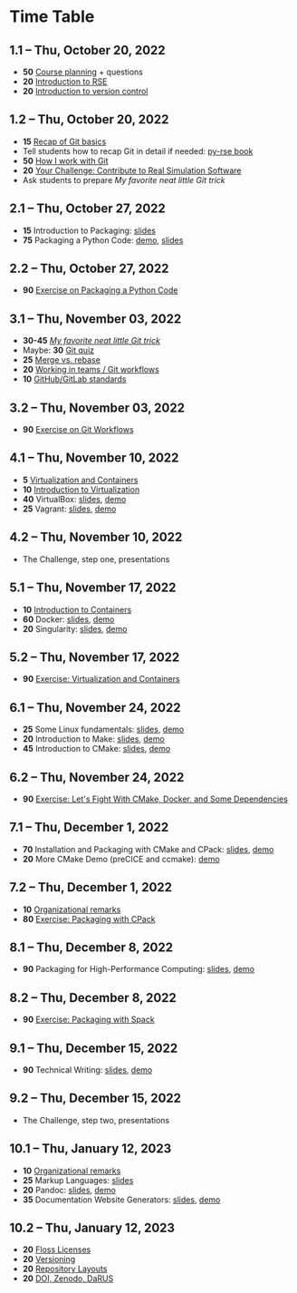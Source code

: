 # Time Table

## 1.1 – Thu, October 20, 2022

- **50** [Course planning](https://github.com/Simulation-Software-Engineering/Lecture-Material/blob/main/00_organization/course_intro_slides.md) + questions
- **20** [Introduction to RSE](https://github.com/Simulation-Software-Engineering/Lecture-Material/blob/main/00_organization/rse_basics_slides.md)
- **20** [Introduction to version control](https://github.com/Simulation-Software-Engineering/Lecture-Material/blob/main/01_version_control/intro_slides.md)

## 1.2 – Thu, October 20, 2022

- **15** [Recap of Git basics](https://github.com/Simulation-Software-Engineering/Lecture-Material/blob/main/01_version_control/git_basics_demo.md#recap-of-git-basics)
- Tell students how to recap Git in detail if needed: [py-rse book](https://merely-useful.tech/py-rse/)
- **50** [How I work with Git](https://github.com/Simulation-Software-Engineering/Lecture-Material/blob/main/01_version_control/git_basics_demo.md#how-i-work-with-git)
- **20** [Your Challenge: Contribute to Real Simulation Software](https://github.com/Simulation-Software-Engineering/Lecture-Material/blob/main/00_organization/challenge_intro_slides.md)
- Ask students to prepare *My favorite neat little Git trick*

## 2.1 – Thu, October 27, 2022

- **15** Introduction to Packaging: [slides](https://github.com/Simulation-Software-Engineering/Lecture-Material/blob/main/03_building_and_packaging/intro_slides.md)
- **75** Packaging a Python Code: [demo](https://github.com/Simulation-Software-Engineering/Lecture-Material/blob/main/03_building_and_packaging/pypi_slides.md), [slides](https://github.com/Simulation-Software-Engineering/Lecture-Material/blob/main/03_building_and_packaging/pypi_slides.md)

## 2.2 – Thu, October 27, 2022

- **90** [Exercise on Packaging a Python Code](https://github.com/Simulation-Software-Engineering/Lecture-Material/blob/main/03_building_and_packaging/pypi_exercise.md)

## 3.1 – Thu, November 03, 2022

- **30-45** [*My favorite neat little Git trick*](https://github.com/Simulation-Software-Engineering/Lecture-Material/blob/main/01_version_control/my_favorite_neat_little_git_trick_demo.md)
- Maybe: **30** [Git quiz](https://github.com/Simulation-Software-Engineering/Lecture-Material/blob/main/01_version_control/git_quiz.md)
- **25** [Merge vs. rebase](https://github.com/Simulation-Software-Engineering/Lecture-Material/blob/main/01_version_control/merge_rebase_slides.md)
- **20** [Working in teams / Git workflows](https://github.com/Simulation-Software-Engineering/Lecture-Material/blob/main/01_version_control/workflow_slides.md)
- **10** [GitHub/GitLab standards](https://github.com/Simulation-Software-Engineering/Lecture-Material/blob/main/01_version_control/standards_slides.md)

## 3.2 – Thu, November 03, 2022

- **90** [Exercise on Git Workflows](https://github.com/Simulation-Software-Engineering/Lecture-Material/blob/main/01_version_control/git_exercise.md)

## 4.1 – Thu, November 10, 2022

- **5** [Virtualization and Containers](https://github.com/Simulation-Software-Engineering/Lecture-Material/blob/main/02_virtualization_and_containers/intro_slides.md)
- **10** [Introduction to Virtualization](https://github.com/Simulation-Software-Engineering/Lecture-Material/blob/main/02_virtualization_and_containers/virtualmachines_slides.md)
- **40** VirtualBox: [slides](https://github.com/Simulation-Software-Engineering/Lecture-Material/blob/main/02_virtualization_and_containers/virtualbox_slides.md), [demo](https://github.com/Simulation-Software-Engineering/Lecture-Material/blob/main/02_virtualization_and_containers/virtualbox_demo.md)
- **25** Vagrant: [slides](https://github.com/Simulation-Software-Engineering/Lecture-Material/blob/main/02_virtualization_and_containers/vagrant_slides.md), [demo](https://github.com/Simulation-Software-Engineering/Lecture-Material/blob/main/02_virtualization_and_containers/vagrant_demo.md)

## 4.2 – Thu, November 10, 2022

- The Challenge, step one, presentations

## 5.1 – Thu, November 17, 2022

- **10** [Introduction to Containers](https://github.com/Simulation-Software-Engineering/Lecture-Material/blob/main/02_virtualization_and_containers/containers_slides.md)
- **60** Docker: [slides](https://github.com/Simulation-Software-Engineering/Lecture-Material/blob/main/02_virtualization_and_containers/docker_slides.md), [demo](https://github.com/Simulation-Software-Engineering/Lecture-Material/blob/main/02_virtualization_and_containers/docker_demo.md)
- **20** Singularity: [slides](https://github.com/Simulation-Software-Engineering/Lecture-Material/blob/main/02_virtualization_and_containers/singularity_slides.md), [demo](https://github.com/Simulation-Software-Engineering/Lecture-Material/blob/main/02_virtualization_and_containers/singularity_demo.md)

## 5.2 – Thu, November 17, 2022

- **90** [Exercise: Virtualization and Containers](https://github.com/Simulation-Software-Engineering/Lecture-Material/blob/main/02_virtualization_and_containers/virtualmachines_containers_exercise.md)

## 6.1 – Thu, November 24, 2022

- **25** Some Linux fundamentals: [slides](https://github.com/Simulation-Software-Engineering/Lecture-Material/blob/main/03_building_and_packaging/linux_fundamentals_slides.md), [demo](https://github.com/Simulation-Software-Engineering/Lecture-Material/blob/main/03_building_and_packaging/linux_fundamentals_demo.md)
- **20** Introduction to Make: [slides](https://github.com/Simulation-Software-Engineering/Lecture-Material/blob/main/03_building_and_packaging/make_slides.md), [demo](https://github.com/Simulation-Software-Engineering/Lecture-Material/blob/main/03_building_and_packaging/make_demo.md)
- **45** Introduction to CMake: [slides](https://github.com/Simulation-Software-Engineering/Lecture-Material/blob/main/03_building_and_packaging/cmake_slides.md), [demo](https://github.com/Simulation-Software-Engineering/Lecture-Material/blob/main/03_building_and_packaging/cmake_demo.md)

## 6.2 – Thu, November 24, 2022

- **90** [Exercise: Let's Fight With CMake, Docker, and Some Dependencies](https://github.com/Simulation-Software-Engineering/Lecture-Material/blob/main/03_building_and_packaging/cmake_exercise.md)

## 7.1 – Thu, December 1, 2022

- **70** Installation and Packaging with CMake and CPack: [slides](https://github.com/Simulation-Software-Engineering/Lecture-Material/blob/main/03_building_and_packaging/cpack_slides.md), [demo](https://github.com/Simulation-Software-Engineering/Lecture-Material/blob/main/03_building_and_packaging/cpack_demo.md)
- **20** More CMake Demo (preCICE and ccmake): [demo](https://github.com/Simulation-Software-Engineering/Lecture-Material/blob/main/03_building_and_packaging/cmake_more_demo.md)

## 7.2 – Thu, December 1, 2022

- **10** [Organizational remarks](https://github.com/Simulation-Software-Engineering/Lecture-Material/blob/main/00_organization/organizational_remarks_week7_slides.md)
- **80** [Exercise: Packaging with CPack](https://github.com/Simulation-Software-Engineering/Lecture-Material/blob/main/03_building_and_packaging/cpack_exercise.md)

## 8.1 – Thu, December 8, 2022

- **90** Packaging for High-Performance Computing: [slides](https://github.com/Simulation-Software-Engineering/Lecture-Material/blob/main/03_building_and_packaging/spack_slides.md), [demo](https://github.com/Simulation-Software-Engineering/Lecture-Material/blob/main/03_building_and_packaging/spack_demo.md)

## 8.2 – Thu, December 8, 2022

- **90** [Exercise: Packaging with Spack](https://github.com/Simulation-Software-Engineering/Lecture-Material/blob/main/03_building_and_packaging/spack_exercise.md)

## 9.1 – Thu, December 15, 2022

- **90** Technical Writing: [slides](https://github.com/Simulation-Software-Engineering/Lecture-Material/blob/main/04_documentation/technical_writing_slides.md), [demo](https://github.com/Simulation-Software-Engineering/Lecture-Material/blob/main/04_documentation/technical_writing_demo.md)

## 9.2 – Thu, December 15, 2022

- The Challenge, step two, presentations

## 10.1 – Thu, January 12, 2023

- **10** [Organizational remarks](https://github.com/Simulation-Software-Engineering/Lecture-Material/blob/main/00_organization/organizational_remarks_week10_slides.md)
- **25** Markup Languages: [slides](https://github.com/Simulation-Software-Engineering/Lecture-Material/blob/main/04_documentation/markup_languages_slides.md)
- **20** Pandoc: [slides](https://github.com/Simulation-Software-Engineering/Lecture-Material/blob/main/04_documentation/pandoc_slides.md), [demo](https://github.com/Simulation-Software-Engineering/Lecture-Material/blob/main/04_documentation/pandoc_demo.md)
- **35** Documentation Website Generators: [slides](https://github.com/Simulation-Software-Engineering/Lecture-Material/blob/main/04_documentation/website_generators_slides.md), [demo](https://github.com/Simulation-Software-Engineering/Lecture-Material/blob/main/04_documentation/website_generators_demo.md)

## 10.2 – Thu, January 12, 2023

- **20** [Floss Licenses](https://github.com/Simulation-Software-Engineering/Lecture-Material/blob/main/06_miscellaneous/floss_licenses_slides.md)
- **20** [Versioning](https://github.com/Simulation-Software-Engineering/Lecture-Material/blob/main/06_miscellaneous/versioning_slides.md)
- **20** [Repository Layouts](https://github.com/Simulation-Software-Engineering/Lecture-Material/blob/main/06_miscellaneous/repository_layouts_slides.md)
- **20** [DOI, Zenodo, DaRUS](https://github.com/Simulation-Software-Engineering/Lecture-Material/blob/main/06_miscellaneous/doi_zenodo_darus_slides.md)
